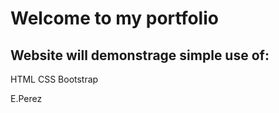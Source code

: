 Welcome to my portfolio 
==

Website will demonstrage simple use of:  
--
HTML
CSS
Bootstrap

E.Perez